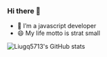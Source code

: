 ### Hi there 👋

- 🌱 I’m a javascript developer
- 😄 My life motto is strat small

![Liugq5713's GitHub stats](https://github-readme-stats.vercel.app/api?username=Liugq5713&show_icons=true&theme=radical)
<!--
**Liugq5713/Liugq5713** is a ✨ _special_ ✨ repository because its `README.md` (this file) appears on your GitHub profile.

Here are some ideas to get you started:

- 🔭 I’m currently working on ...
- 🌱 I’m currently learning ...
- 👯 I’m looking to collaborate on ...
- 🤔 I’m looking for help with ...
- 💬 Ask me about ...
- 📫 How to reach me: ...
- 😄 Pronouns: ...
- ⚡ Fun fact: ...
-->

